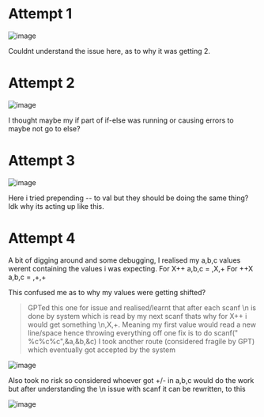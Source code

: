 # Attempt 1

![image](https://github.com/user-attachments/assets/f8a9bfe9-56d0-472c-9c53-c5d1dc72725d)

Couldnt understand the issue here, as to why it was getting 2.

# Attempt 2

![image](https://github.com/user-attachments/assets/569638d0-68f7-4d51-8464-92172053a354)

I thought maybe my if part of if-else was running or causing errors to maybe not go to else?

# Attempt 3

![image](https://github.com/user-attachments/assets/01188d78-4ff7-4feb-b991-4f96a9940edf)

Here i tried prepending -- to val but they should be doing the same thing? Idk why its acting up like this.

# Attempt 4
A bit of digging around and some debugging, I realised my a,b,c values werent containing the values i was expecting.
For X++ 
a,b,c =  ,X,+
For ++X
a,b,c =  ,+,+

This confused me as to why my values were getting shifted?

> GPTed this one for issue and realised/learnt that after each scanf \n is done by system which is read by my next scanf thats why for X++ i would get something \n,X,+. Meaning my first value would read a new line/space hence throwing everything off
> one fix is to do scanf(" %c%c%c",&a,&b,&c)
> I took another route (considered fragile by GPT) which eventually got accepted by the system

![image](https://github.com/user-attachments/assets/b38a34ef-1517-43a7-a126-de228dcf7dfb)

Also took no risk so considered whoever got +/- in a,b,c would do the work but after understanding the \n issue with scanf it can be rewritten,
to this

![image](https://github.com/user-attachments/assets/4470a0f6-3cb6-4dfe-bf44-4b110882e604)


